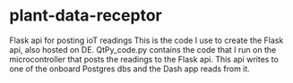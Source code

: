# plant-data-receptor
Flask api for posting ioT readings
This is the code I use to create the Flask api, also hosted on DE.
QtPy_code.py contains the code that I run on the microcontroller that posts the readings to the Flask api.
This api writes to one of the onboard Postgres dbs and the Dash app reads from it.
